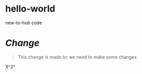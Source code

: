 # hello-world
new-to-hub code
# *Change*
> This change is made bc we need to make some changes

X^2^

